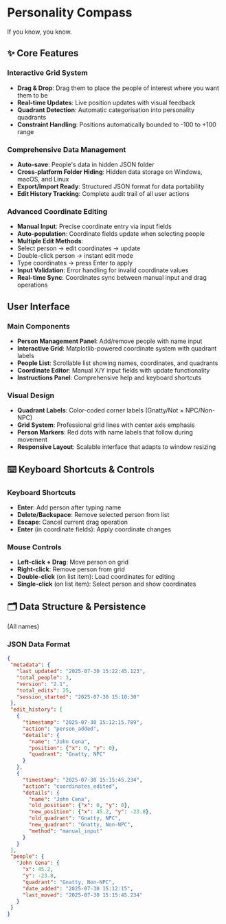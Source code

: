 # Personality Compass

If you know, you know.

## ✨ **Core Features**

### **Interactive Grid System**
- **Drag & Drop**: Drag them to place the people of interest where you want them to be
- **Real-time Updates**: Live position updates with visual feedback
- **Quadrant Detection**: Automatic categorisation into personality quadrants
- **Constraint Handling**: Positions automatically bounded to -100 to +100 range

### **Comprehensive Data Management**
- **Auto-save**: People's data in hidden JSON folder
- **Cross-platform Folder Hiding**: Hidden data storage on Windows, macOS, and Linux
- **Export/Import Ready**: Structured JSON format for data portability
- **Edit History Tracking**: Complete audit trail of all user actions

### **Advanced Coordinate Editing**
- **Manual Input**: Precise coordinate entry via input fields
- **Auto-population**: Coordinate fields update when selecting people
- **Multiple Edit Methods**: 
 - Select person → edit coordinates → update
 - Double-click person → instant edit mode
 - Type coordinates → press Enter to apply
- **Input Validation**: Error handling for invalid coordinate values
- **Real-time Sync**: Coordinates sync between manual input and drag operations

## **User Interface**

### **Main Components**
- **Person Management Panel**: Add/remove people with name input
- **Interactive Grid**: Matplotlib-powered coordinate system with quadrant labels
- **People List**: Scrollable list showing names, coordinates, and quadrants
- **Coordinate Editor**: Manual X/Y input fields with update functionality
- **Instructions Panel**: Comprehensive help and keyboard shortcuts

### **Visual Design**
- **Quadrant Labels**: Color-coded corner labels (Gnatty/Not × NPC/Non-NPC)
- **Grid System**: Professional grid lines with center axis emphasis
- **Person Markers**: Red dots with name labels that follow during movement
- **Responsive Layout**: Scalable interface that adapts to window resizing

## ⌨️ **Keyboard Shortcuts & Controls**

### **Keyboard Shortcuts**
- **Enter**: Add person after typing name
- **Delete/Backspace**: Remove selected person from list
- **Escape**: Cancel current drag operation
- **Enter** (in coordinate fields): Apply coordinate changes

### **Mouse Controls**
- **Left-click + Drag**: Move person on grid
- **Right-click**: Remove person from grid
- **Double-click** (on list item): Load coordinates for editing
- **Single-click** (on list item): Select person and show coordinates

## 🗂️ **Data Structure & Persistence**

(All names)

### **JSON Data Format**
```json
{
 "metadata": {
   "last_updated": "2025-07-30 15:22:45.123",
   "total_people": 3,
   "version": "2.1",
   "total_edits": 25,
   "session_started": "2025-07-30 15:10:30"
 },
 "edit_history": [
   {
     "timestamp": "2025-07-30 15:12:15.789",
     "action": "person_added",
     "details": {
       "name": "John Cena",
       "position": {"x": 0, "y": 0},
       "quadrant": "Gnatty, NPC"
     }
   },
   {
     "timestamp": "2025-07-30 15:15:45.234",
     "action": "coordinates_edited",
     "details": {
       "name": "John Cena",
       "old_position": {"x": 0, "y": 0},
       "new_position": {"x": 45.2, "y": -23.8},
       "old_quadrant": "Gnatty, NPC",
       "new_quadrant": "Gnatty, Non-NPC",
       "method": "manual_input"
     }
   }
 ],
 "people": {
   "John Cena": {
     "x": 45.2,
     "y": -23.8,
     "quadrant": "Gnatty, Non-NPC",
     "date_added": "2025-07-30 15:12:15",
     "last_moved": "2025-07-30 15:15:45.234"
   }
 }
}